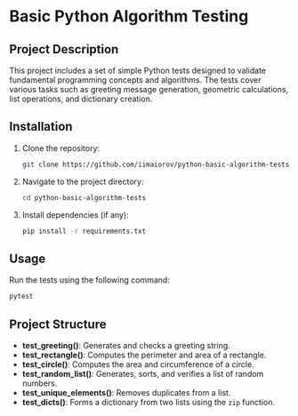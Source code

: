 # Basic Python Algorithm Testing

## Project Description

This project includes a set of simple Python tests designed to validate fundamental programming concepts and algorithms. The tests cover various tasks such as greeting message generation, geometric calculations, list operations, and dictionary creation.

## Installation

1. Clone the repository:
   ```bash
   git clone https://github.com/iimaiorov/python-basic-algorithm-tests.git
   ```
2. Navigate to the project directory:
   ```bash
   cd python-basic-algorithm-tests
   ```
3. Install dependencies (if any):
   ```bash
   pip install -r requirements.txt
   ```

## Usage

Run the tests using the following command:
```bash
pytest
```

## Project Structure

- **test_greeting()**: Generates and checks a greeting string.
- **test_rectangle()**: Computes the perimeter and area of a rectangle.
- **test_circle()**: Computes the area and circumference of a circle.
- **test_random_list()**: Generates, sorts, and verifies a list of random numbers.
- **test_unique_elements()**: Removes duplicates from a list.
- **test_dicts()**: Forms a dictionary from two lists using the `zip` function.
